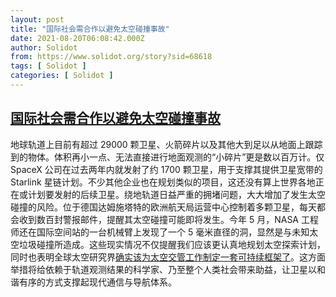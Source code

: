 ```yaml
---
layout: post
title: "国际社会需合作以避免太空碰撞事故"
date: 2021-08-20T06:08:42.000Z
author: Solidot
from: https://www.solidot.org/story?sid=68618
tags: [ Solidot ]
categories: [ Solidot ]
---
```

<!--1629439722000-->
[国际社会需合作以避免太空碰撞事故](https://www.solidot.org/story?sid=68618)
------

<div>
地球轨道上目前有超过 29000 颗卫星、火箭碎片以及其他大到足以从地面上跟踪到的物体。体积再小一点、无法直接进行地面观测的“小碎片”更是数以百万计。仅 SpaceX 公司在过去两年内就发射了约 1700 颗卫星，用于支撑其提供卫星宽带的 Starlink 星链计划。不少其他企业也在规划类似的项目，这还没有算上世界各地正在或计划要发射的后续卫星。绕地轨道日益严重的拥堵问题，大大增加了发生太空碰撞的风险。位于德国达姆施塔特的欧洲航天局运营中心控制着多颗卫星，每天都会收到数百封警报邮件，提醒其太空碰撞可能即将发生。今年 5 月，NASA 工程师还在国际空间站的一台机械臂上发现了一个 5 毫米直径的洞，显然是与未知太空垃圾碰撞所造成。这些现实情况不仅提醒我们应该更认真地规划太空探索计划，同时也表明全球太空研究界<a href="https://www.nature.com/articles/d41586-021-02167-5" target="_blank">确实该为太空交管工作制定一套可持续框架了</a>。这方面举措将给依赖于轨道观测结果的科学家、乃至整个人类社会带来助益，让卫星以和谐有序的方式支撑起现代通信与导航体系。
</div>
